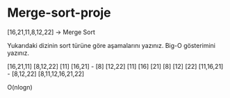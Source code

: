 # Merge-sort-proje

[16,21,11,8,12,22] -> Merge Sort

Yukarıdaki dizinin sort türüne göre aşamalarını yazınız.
Big-O gösterimini yazınız.

[16,21,11]  [8,12,22]
[11] [16,21] - [8] [12,22]
[11] [16] [21]  [8] [12] [22]
[11,16,21] - [8,12,22]
[8,11,12,16,21,22]

O(nlogn)
